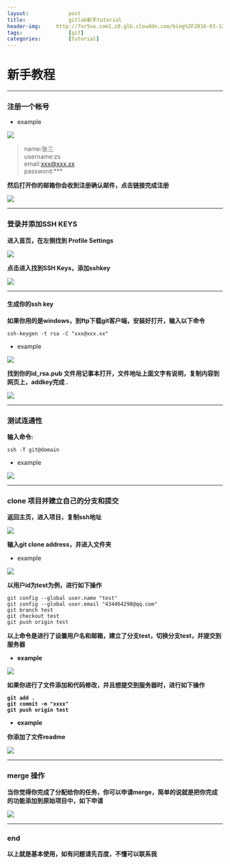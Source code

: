 ```yaml
---
layout:				post
title:				gitlab新手tutorial
header-img:		http://7xr5vo.com1.z0.glb.clouddn.com/bing%2F2016-03-12.jpg-bg
tags:				[git]
categories:			[tutorial]
---
```

# 新手教程
***

### 注册一个帐号

* example

![](http://7xr5vo.com1.z0.glb.clouddn.com/myimg%2Fgit-register.png) 

>name:张三<br>
username:zs<br>
email:xxx@xxx.xx<br>
password:***<br>

<b>然后打开你的邮箱你会收到注册确认邮件，点击链接完成注册</b>

![](http://7xr5vo.com1.z0.glb.clouddn.com/myimg%2Fgit-confirm.png) 

***

### 登录并添加SSH KEYS

<b>进入首页，在左侧找到 Profile Settings</b>

![](http://7xr5vo.com1.z0.glb.clouddn.com/myimg%2Fgit-profile.png) 

<b>点击进入找到SSH Keys，添加sshkey</b>

![](http://7xr5vo.com1.z0.glb.clouddn.com/myimg%2Fgit-sshkeys.png) 

***

#### 生成你的ssh key
	
<b>如果你用的是windows，到ftp下载git客户端，安装好打开，输入以下命令</b>

`
ssh-keygen -t rsa -C "xxx@xxx.xx" 
`

* example

![](http://7xr5vo.com1.z0.glb.clouddn.com/myimg%2Fgit-keygen.png) 


<b>找到你的id_rsa.pub 文件用记事本打开，文件地址上面文字有说明，复制内容到网页上，addkey完成 .</b>

![](http://7xr5vo.com1.z0.glb.clouddn.com/myimg%2Fgit-addkey.png) 

***

### 测试连通性

<b>输入命令:</b>

`
ssh -T git@domain
`

* example

![](http://7xr5vo.com1.z0.glb.clouddn.com/myimg%2Fgit-testssh.png) 

***


### clone 项目并建立自己的分支和提交

<b>返回主页，进入项目，复制ssh地址</b>

![](http://7xr5vo.com1.z0.glb.clouddn.com/myimg%2Fgit-address.png) 

<b>输入git clone address，并进入文件夹</b>

* example

![](http://7xr5vo.com1.z0.glb.clouddn.com/myimg%2Fgit-clone.png) 

<b>以用户id为test为例，进行如下操作</b>

~~~
git config --global user.name "test"  
git config --global user.email "434464298@qq.com"
git branch test 
git checkout test
git push origin test
~~~

<b>以上命令是进行了设置用户名和邮箱，建立了分支test，切换分支test，并提交到服务器</br>

* example

![](http://7xr5vo.com1.z0.glb.clouddn.com/myimg%2Fgit-setbranch.png) 

<b> 如果你进行了文件添加和代码修改，并且想提交到服务器时，进行如下操作</b>

~~~
git add .
git commit -m "xxxx"
git push origin test
~~~

* example

你添加了文件readme

![](http://7xr5vo.com1.z0.glb.clouddn.com/myimg%2Fgit-addreadme.png) 

***

### merge 操作

<b>当你觉得你完成了分配给你的任务，你可以申请merge，简单的说就是把你完成的功能添加到原始项目中，如下申请</b>

![](http://7xr5vo.com1.z0.glb.clouddn.com/myimg%2Fgit-merge.png) 

***

### end

<b>以上就是基本使用，如有问题请先百度，不懂可以联系我 </b>






